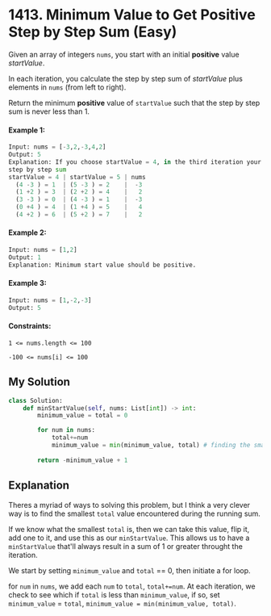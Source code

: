 # 1413. Minimum Value to Get Positive Step by Step Sum (Easy)

Given an array of integers `nums`, you start with an initial **positive** value *startValue*.

In each iteration, you calculate the step by step sum of *startValue* plus elements in `nums` (from left to right).

Return the minimum **positive** value of `startValue` such that the step by step sum is never less than 1.

#### Example 1:

```Python
Input: nums = [-3,2,-3,4,2]
Output: 5
Explanation: If you choose startValue = 4, in the third iteration your step by step sum is less than 1.
step by step sum
startValue = 4 | startValue = 5 | nums
  (4 -3 ) = 1  | (5 -3 ) = 2    |  -3
  (1 +2 ) = 3  | (2 +2 ) = 4    |   2
  (3 -3 ) = 0  | (4 -3 ) = 1    |  -3
  (0 +4 ) = 4  | (1 +4 ) = 5    |   4
  (4 +2 ) = 6  | (5 +2 ) = 7    |   2
```

#### Example 2:

```Python
Input: nums = [1,2]
Output: 1
Explanation: Minimum start value should be positive.
```

#### Example 3:

```Python
Input: nums = [1,-2,-3]
Output: 5
```

#### Constraints:

`1 <= nums.length <= 100`

`-100 <= nums[i] <= 100`

## My Solution

```Python
class Solution:
    def minStartValue(self, nums: List[int]) -> int:
        minimum_value = total = 0

        for num in nums:
            total+=num
            minimum_value = min(minimum_value, total) # finding the smallest prefix sum in nums
        
        return -minimum_value + 1
```

## Explanation

Theres a myriad of ways to solving this problem, but I think a very clever way is to find the smallest `total` value encountered during the running sum.

If we know what the smallest `total` is, then we can take this value, flip it, add one to it, and use this as our `minStartValue`. This allows us to have a `minStartValue` that'll always result in a sum of 1 or greater throught the iteration.

We start by setting `minimum_value` and `total` == 0, then initiate a for loop.

for `num` in `nums`, we add each `num` to `total`, `total+=num`. At each iteration, we check to see which if `total` is less than `minimum_value`, if so, set `minimum_value` = `total`, `minimum_value = min(minimum_value, total)`.